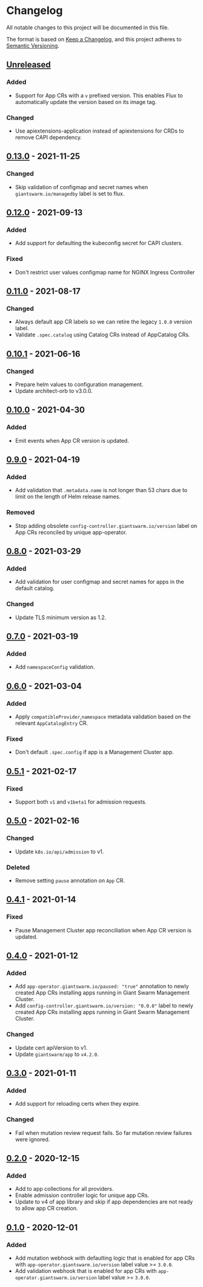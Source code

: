 # Changelog

All notable changes to this project will be documented in this file.

The format is based on [Keep a Changelog](https://keepachangelog.com/en/1.0.0/),
and this project adheres to [Semantic Versioning](https://semver.org/spec/v2.0.0.html).

## [Unreleased]

### Added

- Support for App CRs with a `v` prefixed version. This enables Flux to automatically update the version based on its image tag.

### Changed

- Use apiextensions-application instead of apiextensions for CRDs to remove CAPI dependency.

## [0.13.0] - 2021-11-25

### Changed

- Skip validation of configmap and secret names when `giantswarm.io/managedby`
label is set to flux.

## [0.12.0] - 2021-09-13

### Added

- Add support for defaulting the kubeconfig secret for CAPI clusters.

### Fixed

- Don't restrict user values configmap name for NGINX Ingress Controller

## [0.11.0] - 2021-08-17

### Changed

- Always default app CR labels so we can retire the legacy `1.0.0` version label.
- Validate `.spec.catalog` using Catalog CRs instead of AppCatalog CRs.

## [0.10.1] - 2021-06-16

### Changed

- Prepare helm values to configuration management.
- Update architect-orb to v3.0.0.

## [0.10.0] - 2021-04-30

### Added

- Emit events when App CR version is updated.

## [0.9.0] - 2021-04-19

### Added

- Add validation that `.metadata.name` is not longer than 53 chars due to limit
on the length of Helm release names.

### Removed

- Stop adding obsolete `config-controller.giantswarm.io/version` label on App
  CRs reconciled by unique app-operator.

## [0.8.0] - 2021-03-29

### Added

- Add validation for user configmap and secret names for apps in the default catalog.

### Changed

- Update TLS minimum version as 1.2.

## [0.7.0] - 2021-03-19

### Added

- Add `namespaceConfig` validation.

## [0.6.0] - 2021-03-04

### Added

- Apply `compatibleProvider`,`namespace` metadata validation based on the relevant `AppCatalogEntry` CR.

### Fixed

- Don't default `.spec.config` if app is a Management Cluster app.

## [0.5.1] - 2021-02-17

### Fixed

- Support both `v1` and `v1beta1` for admission requests.

## [0.5.0] - 2021-02-16

### Changed

- Update `k8s.io/api/admission` to v1.

### Deleted

- Remove setting `pause` annotation on `App` CR.

## [0.4.1] - 2021-01-14

### Fixed

- Pause Management Cluster app reconciliation when App CR version is updated.

## [0.4.0] - 2021-01-12

### Added

- Add `app-operator.giantswarm.io/paused: "true"` annotation to newly created
  App CRs installing apps running in Giant Swarm Management Cluster.
- Add `config-controller.giantswarm.io/version: "0.0.0"` label to newly created
  App CRs installing apps running in Giant Swarm Management Cluster.

### Changed

- Update cert apiVersion to v1.
- Update `giantswarm/app` to `v4.2.0`.

## [0.3.0] - 2021-01-11

### Added

- Add support for reloading certs when they expire.

### Changed

- Fail when mutation review request fails. So far mutation review failures were
  ignored.

## [0.2.0] - 2020-12-15

### Added

- Add to app collections for all providers.
- Enable admission controller logic for unique app CRs.
- Update to v4 of app library and skip if app dependencies are not ready to
allow app CR creation.

## [0.1.0] - 2020-12-01

### Added

- Add mutation webhook with defaulting logic that is enabled for app CRs with
`app-operator.giantswarm.io/version` label value >= `3.0.0`.
- Add validation webhook that is enabled for app CRs with
`app-operator.giantswarm.io/version` label value >= `3.0.0`.

[Unreleased]: https://github.com/giantswarm/app-admission-controller/compare/v0.13.0...HEAD
[0.13.0]: https://github.com/giantswarm/app-admission-controller/compare/v0.12.0...v0.13.0
[0.12.0]: https://github.com/giantswarm/app-admission-controller/compare/v0.11.0...v0.12.0
[0.11.0]: https://github.com/giantswarm/app-admission-controller/compare/v0.10.1...v0.11.0
[0.10.1]: https://github.com/giantswarm/app-admission-controller/compare/v0.10.0...v0.10.1
[0.10.0]: https://github.com/giantswarm/app-admission-controller/compare/v0.9.0...v0.10.0
[0.9.0]: https://github.com/giantswarm/app-admission-controller/compare/v0.8.0...v0.9.0
[0.8.0]: https://github.com/giantswarm/app-admission-controller/compare/v0.7.0...v0.8.0
[0.7.0]: https://github.com/giantswarm/app-admission-controller/compare/v0.6.0...v0.7.0
[0.6.0]: https://github.com/giantswarm/app-admission-controller/compare/v0.5.1...v0.6.0
[0.5.1]: https://github.com/giantswarm/app-admission-controller/compare/v0.5.0...v0.5.1
[0.5.0]: https://github.com/giantswarm/app-admission-controller/compare/v0.4.1...v0.5.0
[0.4.1]: https://github.com/giantswarm/app-admission-controller/compare/v0.4.0...v0.4.1
[0.4.0]: https://github.com/giantswarm/app-admission-controller/compare/v0.3.0...v0.4.0
[0.3.0]: https://github.com/giantswarm/app-admission-controller/compare/v0.2.0...v0.3.0
[0.2.0]: https://github.com/giantswarm/app-admission-controller/compare/v0.1.0...v0.2.0
[0.1.0]: https://github.com/giantswarm/app-admission-controller/releases/tag/v0.1.0
